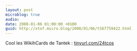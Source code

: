 ```yaml
---
layout: post
microblog: true
audio: 
date: 2008-01-06 01:00:00 +0100
guid: http://xtof.micro.blog/2008/01/06/t567759422.html
---
```

Cool les WikihCards de Tantek : [tinyurl.com/24tcos](http://tinyurl.com/24tcos)
